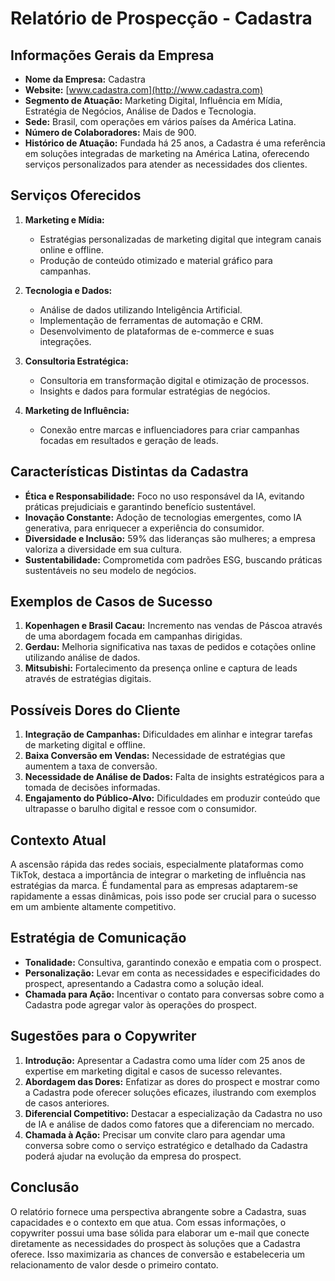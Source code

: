 # Relatório de Prospecção - Cadastra

## Informações Gerais da Empresa
- **Nome da Empresa:** Cadastra
- **Website:** [www.cadastra.com](http://www.cadastra.com)
- **Segmento de Atuação:** Marketing Digital, Influência em Mídia, Estratégia de Negócios, Análise de Dados e Tecnologia.
- **Sede:** Brasil, com operações em vários países da América Latina.
- **Número de Colaboradores:** Mais de 900.
- **Histórico de Atuação:** Fundada há 25 anos, a Cadastra é uma referência em soluções integradas de marketing na América Latina, oferecendo serviços personalizados para atender as necessidades dos clientes.

## Serviços Oferecidos
1. **Marketing e Mídia:**
   - Estratégias personalizadas de marketing digital que integram canais online e offline.
   - Produção de conteúdo otimizado e material gráfico para campanhas.
  
2. **Tecnologia e Dados:**
   - Análise de dados utilizando Inteligência Artificial.
   - Implementação de ferramentas de automação e CRM.
   - Desenvolvimento de plataformas de e-commerce e suas integrações.

3. **Consultoria Estratégica:**
   - Consultoria em transformação digital e otimização de processos.
   - Insights e dados para formular estratégias de negócios.

4. **Marketing de Influência:**
   - Conexão entre marcas e influenciadores para criar campanhas focadas em resultados e geração de leads.

## Características Distintas da Cadastra
- **Ética e Responsabilidade:** Foco no uso responsável da IA, evitando práticas prejudiciais e garantindo benefício sustentável.
- **Inovação Constante:** Adoção de tecnologias emergentes, como IA generativa, para enriquecer a experiência do consumidor.
- **Diversidade e Inclusão:** 59% das lideranças são mulheres; a empresa valoriza a diversidade em sua cultura.
- **Sustentabilidade:** Comprometida com padrões ESG, buscando práticas sustentáveis no seu modelo de negócios.

## Exemplos de Casos de Sucesso
1. **Kopenhagen e Brasil Cacau:** Incremento nas vendas de Páscoa através de uma abordagem focada em campanhas dirigidas.
2. **Gerdau:** Melhoria significativa nas taxas de pedidos e cotações online utilizando análise de dados.
3. **Mitsubishi:** Fortalecimento da presença online e captura de leads através de estratégias digitais.

## Possíveis Dores do Cliente
1. **Integração de Campanhas:** Dificuldades em alinhar e integrar tarefas de marketing digital e offline.
2. **Baixa Conversão em Vendas:** Necessidade de estratégias que aumentem a taxa de conversão.
3. **Necessidade de Análise de Dados:** Falta de insights estratégicos para a tomada de decisões informadas.
4. **Engajamento do Público-Alvo:** Dificuldades em produzir conteúdo que ultrapasse o barulho digital e ressoe com o consumidor.

## Contexto Atual
A ascensão rápida das redes sociais, especialmente plataformas como TikTok, destaca a importância de integrar o marketing de influência nas estratégias da marca. É fundamental para as empresas adaptarem-se rapidamente a essas dinâmicas, pois isso pode ser crucial para o sucesso em um ambiente altamente competitivo.

## Estratégia de Comunicação
- **Tonalidade:** Consultiva, garantindo conexão e empatia com o prospect.
- **Personalização:** Levar em conta as necessidades e especificidades do prospect, apresentando a Cadastra como a solução ideal.
- **Chamada para Ação:** Incentivar o contato para conversas sobre como a Cadastra pode agregar valor às operações do prospect.

## Sugestões para o Copywriter
1. **Introdução:** Apresentar a Cadastra como uma líder com 25 anos de expertise em marketing digital e casos de sucesso relevantes.
2. **Abordagem das Dores:** Enfatizar as dores do prospect e mostrar como a Cadastra pode oferecer soluções eficazes, ilustrando com exemplos de casos anteriores.
3. **Diferencial Competitivo:** Destacar a especialização da Cadastra no uso de IA e análise de dados como fatores que a diferenciam no mercado.
4. **Chamada à Ação:** Precisar um convite claro para agendar uma conversa sobre como o serviço estratégico e detalhado da Cadastra poderá ajudar na evolução da empresa do prospect.

## Conclusão
O relatório fornece uma perspectiva abrangente sobre a Cadastra, suas capacidades e o contexto em que atua. Com essas informações, o copywriter possui uma base sólida para elaborar um e-mail que conecte diretamente as necessidades do prospect às soluções que a Cadastra oferece. Isso maximizaria as chances de conversão e estabeleceria um relacionamento de valor desde o primeiro contato.